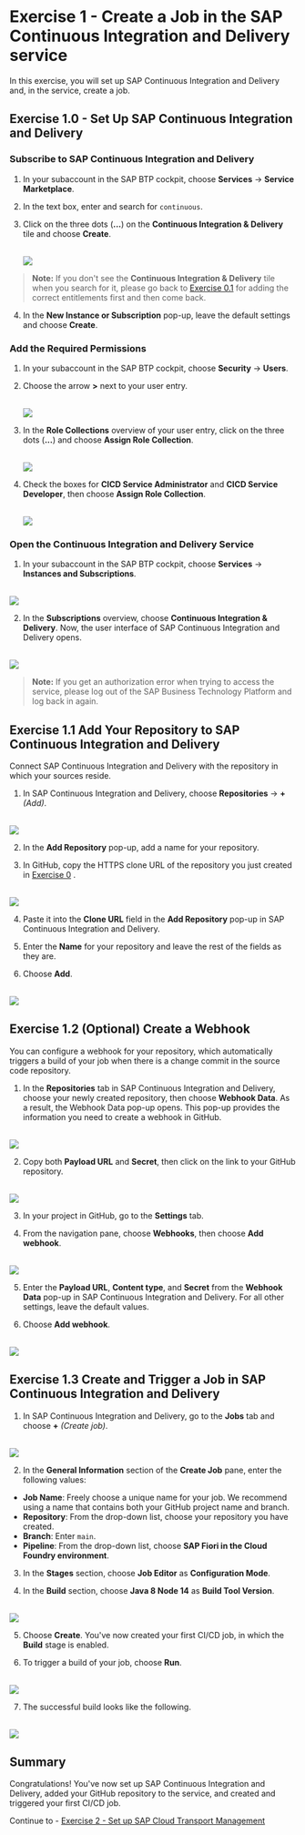 # Exercise 1 - Create a Job in the SAP Continuous Integration and Delivery service

In this exercise, you will set up SAP Continuous Integration and Delivery and, in the service, create a job.

## Exercise 1.0 - Set Up SAP Continuous Integration and Delivery

### Subscribe to SAP Continuous Integration and Delivery

1. In your subaccount in the SAP BTP cockpit, choose **Services** → **Service Marketplace**.

2. In the text box, enter and search for `continuous`.

3. Click on the three dots (**...**) on the **Continuous Integration & Delivery** tile and choose **Create**.

   <br>![](/exercises/ex1/images/create_subscription.png)

 > **Note:** If you don't see the **Continuous Integration & Delivery** tile when you search for it, please go back to [Exercise 0.1](../ex0/README.md) for adding the correct entitlements first and then come back.

4. In the **New Instance or Subscription** pop-up, leave the default settings and choose **Create**.

### Add the Required Permissions

1. In your subaccount in the SAP BTP cockpit, choose **Security** → **Users**.
 
2. Choose the arrow **>** next to your user entry.

   <br>![](/exercises/ex1/images/click_on_user.png)

3. In the **Role Collections** overview of your user entry, click on the three dots (**...**) and choose **Assign Role Collection**.

   <br>![](/exercises/ex1/images/assign_role.png)

4. Check the boxes for **CICD Service Administrator** and **CICD Service Developer**, then choose **Assign Role Collection**.

   <br>![](/exercises/ex1/images/assign_cicd_roles.png)

### Open the Continuous Integration and Delivery Service

1. In your subaccount in the SAP BTP cockpit, choose **Services** → **Instances and Subscriptions**.

<br>![](images/login_to_cicd.png)

2. In the **Subscriptions** overview, choose **Continuous Integration & Delivery**.
Now, the user interface of SAP Continuous Integration and Delivery opens.

<br>![](/exercises/ex1/images/open_service.png)

> **Note:** If you get an authorization error when trying to access the service, please log out of the SAP Business Technology Platform and log back in again.


## Exercise 1.1 Add Your Repository to SAP Continuous Integration and Delivery

Connect SAP Continuous Integration and Delivery with the repository in which your sources reside.

1. In SAP Continuous Integration and Delivery, choose **Repositories** → **+** _(Add)_.

<br>![](images/add_repo.png)

2. In the **Add Repository** pop-up, add a name for your repository.

3. In GitHub, copy the HTTPS clone URL of the repository you just created in [Exercise 0](../ex0#exercise-00---create-a-copy-of-this-repository) .

<br>![](images/clone_url.png)

4. Paste it into the **Clone URL** field in the **Add Repository** pop-up in SAP Continuous Integration and Delivery. 

5. Enter the **Name** for your repository and leave the rest of the fields as they are.
6. Choose **Add**.
 
<br>![](images/configure_repo.png)


## Exercise 1.2 (Optional) Create a Webhook

You can configure a webhook for your repository, which automatically triggers a build of your job when there is a change commit in the source code repository. 
1. In the **Repositories** tab in SAP Continuous Integration and Delivery, choose your newly created repository, then choose **Webhook Data**.
As a result, the Webhook Data pop-up opens. This pop-up provides the information you need to create a webhook in GitHub.

<br>![](images/webhook_data_button.png)

2. Copy both **Payload URL** and **Secret**, then click on the link to your GitHub repository.

<br>![](images/webhook_payload_info.png)

3. In your project in GitHub, go to the **Settings** tab.

4. From the navigation pane, choose **Webhooks**, then choose **Add webhook**.
 
<br>![](images/add_webhook_button.png)

5. Enter the **Payload URL**, **Content type**, and **Secret** from the **Webhook Data** pop-up in SAP Continuous Integration and Delivery. For all other settings, leave the default values.

6. Choose **Add webhook**.

<br>![](images/webhook_config.png)

## Exercise 1.3 Create and Trigger a Job in SAP Continuous Integration and Delivery

1. In SAP Continuous Integration and Delivery, go to the **Jobs** tab and choose **+** _(Create job)_.

<br>![](images/add_a_job.png)

2. In the **General Information** section of the **Create Job** pane, enter the following values:
- **Job Name**: Freely choose a unique name for your job. We recommend using a name that contains both your GitHub project name and branch.
- **Repository**: From the drop-down list, choose your repository you have created.
- **Branch**: Enter `main`.
- **Pipeline**: From the drop-down list, choose **SAP Fiori in the Cloud Foundry environment**.

3. In the **Stages** section, choose **Job Editor** as **Configuration Mode**.

4. In the **Build** section, choose **Java 8 Node 14** as **Build Tool Version**.

<br>![](images/configure_a_job.png)

5. Choose **Create**. You've now created your first CI/CD job, in which the **Build** stage is enabled.

6. To trigger a build of your job, choose **Run**.

<br>![](images/trigger_build.png)

7. The successful build looks like the following.

<br>![](images/successful_build.png)


## Summary

Congratulations! You've now set up SAP Continuous Integration and Delivery, added your GitHub repository to the service, and created and triggered your first CI/CD job.

Continue to - [Exercise 2 - Set up SAP Cloud Transport Management](../ex2/README.md)

